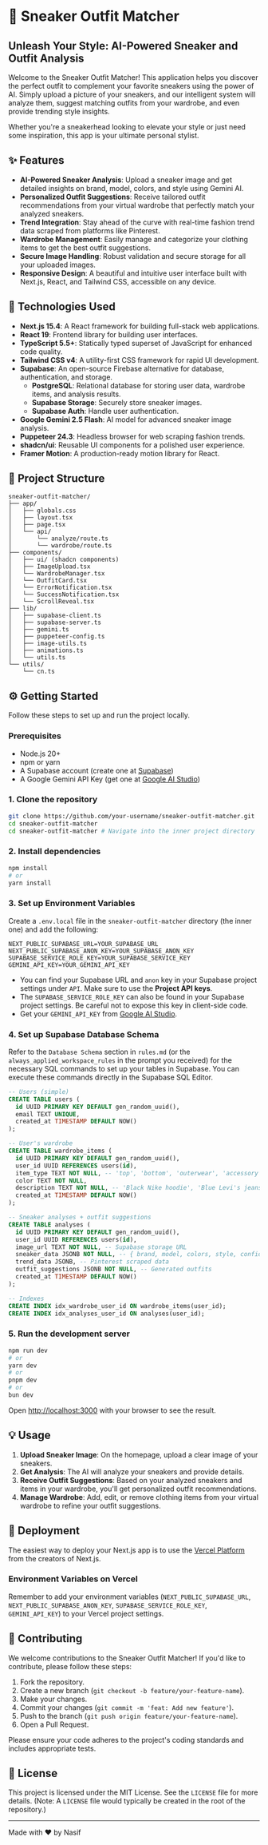 
# 👟 Sneaker Outfit Matcher

## Unleash Your Style: AI-Powered Sneaker and Outfit Analysis

Welcome to the Sneaker Outfit Matcher! This application helps you discover the perfect outfit to complement your favorite sneakers using the power of AI. Simply upload a picture of your sneakers, and our intelligent system will analyze them, suggest matching outfits from your wardrobe, and even provide trending style insights.

Whether you're a sneakerhead looking to elevate your style or just need some inspiration, this app is your ultimate personal stylist.

## ✨ Features

-   **AI-Powered Sneaker Analysis**: Upload a sneaker image and get detailed insights on brand, model, colors, and style using Gemini AI.
-   **Personalized Outfit Suggestions**: Receive tailored outfit recommendations from your virtual wardrobe that perfectly match your analyzed sneakers.
-   **Trend Integration**: Stay ahead of the curve with real-time fashion trend data scraped from platforms like Pinterest.
-   **Wardrobe Management**: Easily manage and categorize your clothing items to get the best outfit suggestions.
-   **Secure Image Handling**: Robust validation and secure storage for all your uploaded images.
-   **Responsive Design**: A beautiful and intuitive user interface built with Next.js, React, and Tailwind CSS, accessible on any device.

## 🚀 Technologies Used

-   **Next.js 15.4**: A React framework for building full-stack web applications.
-   **React 19**: Frontend library for building user interfaces.
-   **TypeScript 5.5+**: Statically typed superset of JavaScript for enhanced code quality.
-   **Tailwind CSS v4**: A utility-first CSS framework for rapid UI development.
-   **Supabase**: An open-source Firebase alternative for database, authentication, and storage.
    -   **PostgreSQL**: Relational database for storing user data, wardrobe items, and analysis results.
    -   **Supabase Storage**: Securely store sneaker images.
    -   **Supabase Auth**: Handle user authentication.
-   **Google Gemini 2.5 Flash**: AI model for advanced sneaker image analysis.
-   **Puppeteer 24.3**: Headless browser for web scraping fashion trends.
-   **shadcn/ui**: Reusable UI components for a polished user experience.
-   **Framer Motion**: A production-ready motion library for React.

## 📁 Project Structure

```
sneaker-outfit-matcher/
├── app/
│   ├── globals.css
│   ├── layout.tsx
│   ├── page.tsx
│   └── api/
│       └── analyze/route.ts
│       └── wardrobe/route.ts
├── components/
│   ├── ui/ (shadcn components)
│   ├── ImageUpload.tsx
│   └── WardrobeManager.tsx
│   └── OutfitCard.tsx
│   └── ErrorNotification.tsx
│   └── SuccessNotification.tsx
│   └── ScrollReveal.tsx
├── lib/
│   ├── supabase-client.ts
│   ├── supabase-server.ts
│   ├── gemini.ts
│   ├── puppeteer-config.ts
│   ├── image-utils.ts
│   ├── animations.ts
│   └── utils.ts
└── utils/
    └── cn.ts
```

## ⚙️ Getting Started

Follow these steps to set up and run the project locally.

### Prerequisites

-   Node.js 20+
-   npm or yarn
-   A Supabase account (create one at [Supabase](https://supabase.com/))
-   A Google Gemini API Key (get one at [Google AI Studio](https://aistudio.google.com/))

### 1. Clone the repository

```bash
git clone https://github.com/your-username/sneaker-outfit-matcher.git
cd sneaker-outfit-matcher
cd sneaker-outfit-matcher # Navigate into the inner project directory
```

### 2. Install dependencies

```bash
npm install
# or
yarn install
```

### 3. Set up Environment Variables

Create a `.env.local` file in the `sneaker-outfit-matcher` directory (the inner one) and add the following:

```env
NEXT_PUBLIC_SUPABASE_URL=YOUR_SUPABASE_URL
NEXT_PUBLIC_SUPABASE_ANON_KEY=YOUR_SUPABASE_ANON_KEY
SUPABASE_SERVICE_ROLE_KEY=YOUR_SUPABASE_SERVICE_KEY
GEMINI_API_KEY=YOUR_GEMINI_API_KEY
```

-   You can find your Supabase URL and `anon` key in your Supabase project settings under `API`. Make sure to use the **Project API keys**.
-   The `SUPABASE_SERVICE_ROLE_KEY` can also be found in your Supabase project settings. Be careful not to expose this key in client-side code.
-   Get your `GEMINI_API_KEY` from [Google AI Studio](https://aistudio.google.com/).

### 4. Set up Supabase Database Schema

Refer to the `Database Schema` section in `rules.md` (or the `always_applied_workspace_rules` in the prompt you received) for the necessary SQL commands to set up your tables in Supabase. You can execute these commands directly in the Supabase SQL Editor.

```sql
-- Users (simple)
CREATE TABLE users (
  id UUID PRIMARY KEY DEFAULT gen_random_uuid(),
  email TEXT UNIQUE,
  created_at TIMESTAMP DEFAULT NOW()
);

-- User's wardrobe
CREATE TABLE wardrobe_items (
  id UUID PRIMARY KEY DEFAULT gen_random_uuid(),
  user_id UUID REFERENCES users(id),
  item_type TEXT NOT NULL, -- 'top', 'bottom', 'outerwear', 'accessory'
  color TEXT NOT NULL,
  description TEXT NOT NULL, -- 'Black Nike hoodie', 'Blue Levi's jeans'
  created_at TIMESTAMP DEFAULT NOW()
);

-- Sneaker analyses + outfit suggestions
CREATE TABLE analyses (
  id UUID PRIMARY KEY DEFAULT gen_random_uuid(),
  user_id UUID REFERENCES users(id),
  image_url TEXT NOT NULL, -- Supabase storage URL
  sneaker_data JSONB NOT NULL, -- { brand, model, colors, style, confidence }
  trend_data JSONB, -- Pinterest scraped data
  outfit_suggestions JSONB NOT NULL, -- Generated outfits
  created_at TIMESTAMP DEFAULT NOW()
);

-- Indexes
CREATE INDEX idx_wardrobe_user_id ON wardrobe_items(user_id);
CREATE INDEX idx_analyses_user_id ON analyses(user_id);
```

### 5. Run the development server

```bash
npm run dev
# or
yarn dev
# or
pnpm dev
# or
bun dev
```

Open [http://localhost:3000](http://localhost:3000) with your browser to see the result.

## 💡 Usage

1.  **Upload Sneaker Image**: On the homepage, upload a clear image of your sneakers.
2.  **Get Analysis**: The AI will analyze your sneakers and provide details.
3.  **Receive Outfit Suggestions**: Based on your analyzed sneakers and items in your wardrobe, you'll get personalized outfit recommendations.
4.  **Manage Wardrobe**: Add, edit, or remove clothing items from your virtual wardrobe to refine your outfit suggestions.

## 🚢 Deployment

The easiest way to deploy your Next.js app is to use the [Vercel Platform](https://vercel.com/new?utm_medium=default-template&filter=next.js&utm_source=create-next-app&utm_campaign=create-next-app-readme) from the creators of Next.js.

### Environment Variables on Vercel

Remember to add your environment variables (`NEXT_PUBLIC_SUPABASE_URL`, `NEXT_PUBLIC_SUPABASE_ANON_KEY`, `SUPABASE_SERVICE_ROLE_KEY`, `GEMINI_API_KEY`) to your Vercel project settings.

## 🤝 Contributing

We welcome contributions to the Sneaker Outfit Matcher! If you'd like to contribute, please follow these steps:

1.  Fork the repository.
2.  Create a new branch (`git checkout -b feature/your-feature-name`).
3.  Make your changes.
4.  Commit your changes (`git commit -m 'feat: Add new feature'`).
5.  Push to the branch (`git push origin feature/your-feature-name`).
6.  Open a Pull Request.

Please ensure your code adheres to the project's coding standards and includes appropriate tests.

## 📄 License

This project is licensed under the MIT License. See the `LICENSE` file for more details. (Note: A `LICENSE` file would typically be created in the root of the repository.)

---

Made with ❤️ by Nasif

